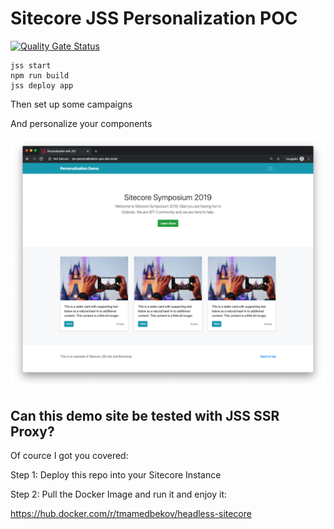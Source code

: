 # Sitecore JSS Personalization POC

[![Quality Gate Status](https://sonarcloud.io/api/project_badges/measure?project=tmamedbekov_jss-personalization&metric=alert_status)](https://sonarcloud.io/dashboard?id=tmamedbekov_jss-personalization)

```
jss start
npm run build
jss deploy app
```

Then set up some campaigns

And personalize your components

![alt text](https://raw.githubusercontent.com/tmamedbekov/jss-personalization/master/data/media/img/orlando/personalization.png)

## Can this demo site be tested with JSS SSR Proxy?

Of cource I got you covered:

Step 1: Deploy this repo into your Sitecore Instance

Step 2: Pull the Docker Image and run it and enjoy it:

https://hub.docker.com/r/tmamedbekov/headless-sitecore
